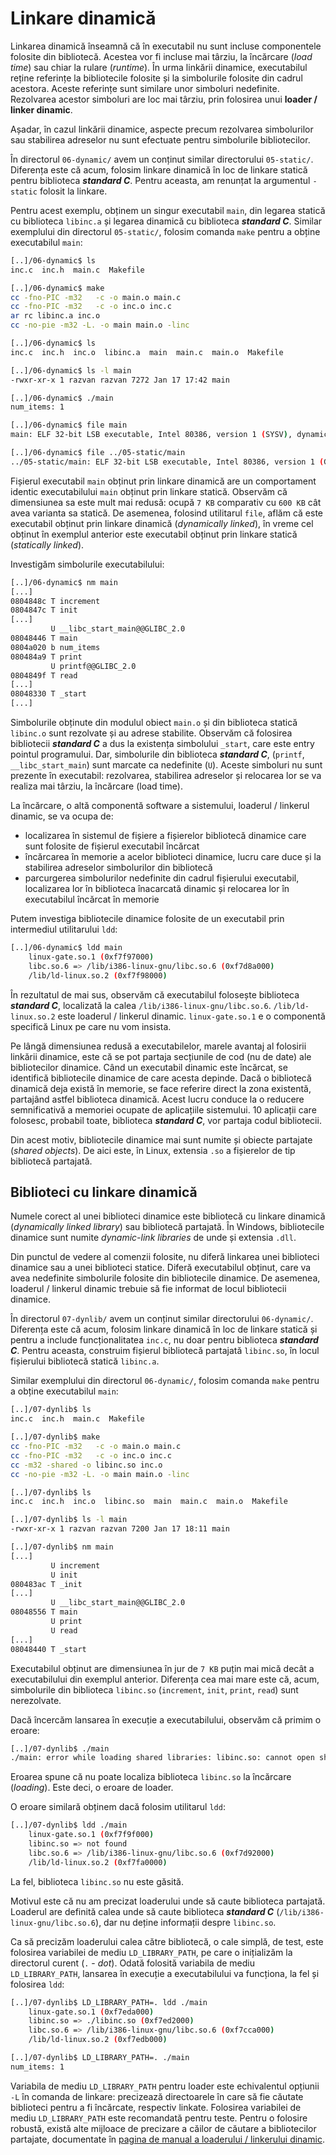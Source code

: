 # Linkare dinamică

Linkarea dinamică înseamnă că în executabil nu sunt incluse componentele folosite din bibliotecă.
Acestea vor fi incluse mai târziu, la încărcare (*load time*) sau chiar la rulare (*runtime*).
În urma linkării dinamice, executabilul reține referințe la bibliotecile folosite și la simbolurile folosite din cadrul acestora.
Aceste referințe sunt similare unor simboluri nedefinite.
Rezolvarea acestor simboluri are loc mai târziu, prin folosirea unui **loader / linker dinamic**.

Așadar, în cazul linkării dinamice, aspecte precum rezolvarea simbolurilor sau stabilirea adreselor nu sunt efectuate pentru simbolurile bibliotecilor.

În directorul `06-dynamic/` avem un conținut similar directorului `05-static/`.
Diferența este că acum, folosim linkare dinamică în loc de linkare statică pentru biblioteca ***standard C***.
Pentru aceasta, am renunțat la argumentul `-static` folosit la linkare.

Pentru acest exemplu, obținem un singur executabil `main`, din legarea statică cu biblioteca `libinc.a` și legarea dinamică cu biblioteca ***standard C***.
Similar exemplului din directorul `05-static/`, folosim comanda `make` pentru a obține executabilul `main`:

```sh
[..]/06-dynamic$ ls
inc.c  inc.h  main.c  Makefile

[..]/06-dynamic$ make
cc -fno-PIC -m32   -c -o main.o main.c
cc -fno-PIC -m32   -c -o inc.o inc.c
ar rc libinc.a inc.o
cc -no-pie -m32 -L. -o main main.o -linc

[..]/06-dynamic$ ls
inc.c  inc.h  inc.o  libinc.a  main  main.c  main.o  Makefile

[..]/06-dynamic$ ls -l main
-rwxr-xr-x 1 razvan razvan 7272 Jan 17 17:42 main

[..]/06-dynamic$ ./main
num_items: 1

[..]/06-dynamic$ file main
main: ELF 32-bit LSB executable, Intel 80386, version 1 (SYSV), dynamically linked, interpreter /lib/ld-linux.so.2, for GNU/Linux 3.2.0, BuildID[sha1]=8d99d4600dc70919266f4063da1eaf8ff9ce96e1, not stripped

[..]/06-dynamic$ file ../05-static/main
../05-static/main: ELF 32-bit LSB executable, Intel 80386, version 1 (GNU/Linux), statically linked, for GNU/Linux 3.2.0, BuildID[sha1]=60adf8390374c898998c0b713a8b1ea0c255af38, not stripped
```

Fișierul executabil `main` obținut prin linkare dinamică are un comportament identic executabilului `main` obținut prin linkare statică.
Observăm că dimensiunea sa este mult mai redusă: ocupă `7 KB` comparativ cu `600 KB` cât avea varianta sa statică.
De asemenea, folosind utilitarul `file`, aflăm că este executabil obținut prin linkare dinamică (*dynamically linked*), în vreme cel obținut în exemplul anterior este executabil obținut prin linkare statică (*statically linked*).

Investigăm simbolurile executabilului:

```sh
[..]/06-dynamic$ nm main
[...]
0804848c T increment
0804847c T init
[...]
         U __libc_start_main@@GLIBC_2.0
08048446 T main
0804a020 b num_items
080484a9 T print
         U printf@@GLIBC_2.0
0804849f T read
[...]
08048330 T _start
[...]
```

Simbolurile obținute din modulul obiect `main.o` și din biblioteca statică `libinc.o` sunt rezolvate și au adrese stabilite.
Observăm că folosirea bibliotecii ***standard C*** a dus la existența simbolului `_start`, care este entry pointul programului.
Dar, simbolurile din biblioteca ***standard C***, (`printf`, `__libc_start_main`) sunt marcate ca nedefinite (`U`).
Aceste simboluri nu sunt prezente în executabil: rezolvarea, stabilirea adreselor și relocarea lor se va realiza mai târziu, la încărcare (load time).

La încărcare, o altă componentă software a sistemului, loaderul / linkerul dinamic, se va ocupa de:

- localizarea în sistemul de fișiere a fișierelor bibliotecă dinamice care sunt folosite de fișierul executabil încărcat
- încărcarea în memorie a acelor biblioteci dinamice, lucru care duce și la stabilirea adreselor simbolurilor din bibliotecă
- parcurgerea simbolurilor nedefinite din cadrul fișierului executabil, localizarea lor în biblioteca înacarcată dinamic și relocarea lor în executabilul încărcat în memorie

Putem investiga bibliotecile dinamice folosite de un executabil prin intermediul utilitarului `ldd`:

```sh
[..]/06-dynamic$ ldd main
	linux-gate.so.1 (0xf7f97000)
	libc.so.6 => /lib/i386-linux-gnu/libc.so.6 (0xf7d8a000)
	/lib/ld-linux.so.2 (0xf7f98000)
```

În rezultatul de mai sus, observăm că executabilul folosește biblioteca ***standard C***, localizată la calea `/lib/i386-linux-gnu/libc.so.6`.
`/lib/ld-linux.so.2` este loaderul / linkerul dinamic.
`linux-gate.so.1` e o componentă specifică Linux pe care nu vom insista.

Pe lângă dimensiunea redusă a executabilelor, marele avantaj al folosirii linkării dinamice, este că se pot partaja secțiunile de cod (nu de date) ale bibliotecilor dinamice.
Când un executabil dinamic este încărcat, se identifică bibliotecile dinamice de care acesta depinde.
Dacă o bibliotecă dinamică deja există în memorie, se face referire direct la zona existentă, partajând astfel biblioteca dinamică.
Acest lucru conduce la o reducere semnificativă a memoriei ocupate de aplicațiile sistemului.
10 aplicații care folosesc, probabil toate, biblioteca ***standard C***, vor partaja codul bibliotecii.

Din acest motiv, bibliotecile dinamice mai sunt numite și obiecte partajate (*shared objects*).
De aici este, în Linux, extensia `.so` a fișierelor de tip bibliotecă partajată.

## Biblioteci cu linkare dinamică

Numele corect al unei biblioteci dinamice este bibliotecă cu linkare dinamică (*dynamically linked library*) sau bibliotecă partajată.
În Windows, bibliotecile dinamice sunt numite *dynamic-link libraries* de unde și extensia `.dll`.

Din punctul de vedere al comenzii folosite, nu diferă linkarea unei biblioteci dinamice sau a unei biblioteci statice.
Diferă executabilul obținut, care va avea nedefinite simbolurile folosite din bibliotecile dinamice.
De asemenea, loaderul / linkerul dinamic trebuie să fie informat de locul bibliotecii dinamice.

În directorul `07-dynlib/` avem un conținut similar directorului `06-dynamic/`.
Diferența este că acum, folosim linkare dinamică în loc de linkare statică și pentru a include funcționalitatea `inc.c`, nu doar pentru biblioteca ***standard C***.
Pentru aceasta, construim fișierul bibliotecă partajată `libinc.so`, în locul fișierului bibliotecă statică `libinc.a`.

Similar exemplului din directorul `06-dynamic/`, folosim comanda `make` pentru a obține executabilul `main`:

```sh
[..]/07-dynlib$ ls
inc.c  inc.h  main.c  Makefile

[..]/07-dynlib$ make
cc -fno-PIC -m32   -c -o main.o main.c
cc -fno-PIC -m32   -c -o inc.o inc.c
cc -m32 -shared -o libinc.so inc.o
cc -no-pie -m32 -L. -o main main.o -linc

[..]/07-dynlib$ ls
inc.c  inc.h  inc.o  libinc.so  main  main.c  main.o  Makefile

[..]/07-dynlib$ ls -l main
-rwxr-xr-x 1 razvan razvan 7200 Jan 17 18:11 main

[..]/07-dynlib$ nm main
[...]
         U increment
         U init
080483ac T _init
[...]
         U __libc_start_main@@GLIBC_2.0
08048556 T main
         U print
         U read
[...]
08048440 T _start
```

Executabilul obținut are dimensiunea în jur de `7 KB` puțin mai mică decât a executabilului din exemplul anterior.
Diferența cea mai mare este că, acum, simbolurile din biblioteca `libinc.so` (`increment`, `init`, `print`, `read`) sunt nerezolvate.

Dacă încercăm lansarea în execuție a executabilului, observăm că primim o eroare:

```sh
[..]/07-dynlib$ ./main
./main: error while loading shared libraries: libinc.so: cannot open shared object file: No such file or directory
```

Eroarea spune că nu poate localiza biblioteca `libinc.so` la încărcare (*loading*).
Este deci, o eroare de loader.

O eroare similară obținem dacă folosim utilitarul `ldd`:

```sh
[..]/07-dynlib$ ldd ./main
	linux-gate.so.1 (0xf7f9f000)
	libinc.so => not found
	libc.so.6 => /lib/i386-linux-gnu/libc.so.6 (0xf7d92000)
	/lib/ld-linux.so.2 (0xf7fa0000)
```

La fel, biblioteca `libinc.so` nu este găsită.

Motivul este că nu am precizat loaderului unde să caute biblioteca partajată.
Loaderul are definită calea unde să caute biblioteca ***standard C*** (`/lib/i386-linux-gnu/libc.so.6`), dar nu deține informații despre `libinc.so`.

Ca să precizăm loaderului calea către bibliotecă, o cale simplă, de test, este folosirea variabilei de mediu `LD_LIBRARY_PATH`, pe care o inițializăm la directorul curent (`.` - *dot*).
Odată folosită variabila de mediu `LD_LIBRARY_PATH`, lansarea în execuție a executabilului va funcționa, la fel și folosirea `ldd`:

```sh
[..]/07-dynlib$ LD_LIBRARY_PATH=. ldd ./main
	linux-gate.so.1 (0xf7eda000)
	libinc.so => ./libinc.so (0xf7ed2000)
	libc.so.6 => /lib/i386-linux-gnu/libc.so.6 (0xf7cca000)
	/lib/ld-linux.so.2 (0xf7edb000)

[..]/07-dynlib$ LD_LIBRARY_PATH=. ./main
num_items: 1
```

Variabila de mediu `LD_LIBRARY_PATH` pentru loader este echivalentul opțiunii `-L` în comanda de linkare: precizează directoarele în care să fie căutate biblioteci pentru a fi încărcate, respectiv linkate.
Folosirea variabilei de mediu `LD_LIBRARY_PATH` este recomandată pentru teste.
Pentru o folosire robustă, există alte mijloace de precizare a căilor de căutare a bibliotecilor partajate, documentate în [pagina de manual a loaderului / linkerului dinamic](https://man7.org/linux/man-pages/man8/ld.so.8.html#DESCRIPTION).

